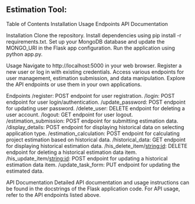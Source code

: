 Estimation Tool:
----------------

Table of Contents
    Installation
    Usage
    Endpoints
    API Documentation
    
Installation
    Clone the repository.
    Install dependencies using pip install -r requirements.txt.
    Set up your MongoDB database and update the MONGO_URI in the Flask app configuration.
    Run the application using python app.py.

Usage
    Navigate to http://localhost:5000 in your web browser.
    Register a new user or log in with existing credentials.
    Access various endpoints for user management, estimation submission, and data manipulation.
    Explore the API endpoints or use them in your own applications.

Endpoints
    /register: POST endpoint for user registration.
    /login: POST endpoint for user login/authentication.
    /update_password: POST endpoint for updating user password.
    /delete_user: DELETE endpoint for deleting a user account.
    /logout: GET endpoint for user logout.
    /estimation_submission: POST endpoint for submitting estimation data.
    /display_details: POST endpoint for displaying historical data on selecting application type.
    /estimation_calculation: POST endpoint for calculating project estimation based on historical data.
    /historical_data: GET endpoint for displaying historical estimation data.
    /his_delete_item/<string:id>: DELETE endpoint for deleting a historical estimation data item.
    /his_update_item/<string:id>: POST endpoint for updating a historical estimation data item.
    /update_task_form: PUT endpoint for updating the estimated data.

API Documentation
    Detailed API documentation and usage instructions can be found in the docstrings of the Flask application code.
    For API usage, refer to the API endpoints listed above.